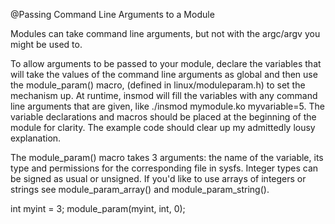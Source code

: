 @Passing Command Line Arguments to a Module

Modules can take command line arguments, but not with the argc/argv you might be used to.

To allow arguments to be passed to your module, declare the variables that will take the values of the command line arguments as global and then use the module_param() macro, (defined in linux/moduleparam.h) to set the mechanism up. At runtime, insmod will fill the variables with any command line arguments that are given, like ./insmod mymodule.ko myvariable=5. The variable declarations and macros should be placed at the beginning of the module for clarity. The example code should clear up my admittedly lousy explanation.

The module_param() macro takes 3 arguments: the name of the variable, its type and permissions for the corresponding file in sysfs. Integer types can be signed as usual or unsigned. If you'd like to use arrays of integers or strings see module_param_array() and module_param_string().

int myint = 3;
module_param(myint, int, 0);
